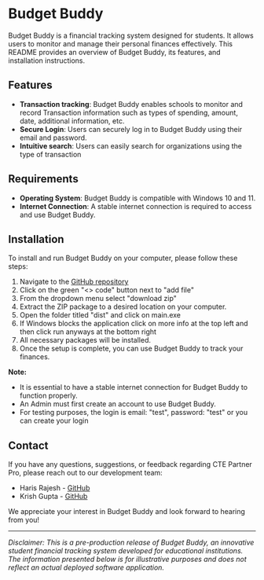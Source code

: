 ﻿# Budget Buddy

Budget Buddy is a financial tracking system designed for students. It allows users to monitor and manage their personal finances effectively. This README provides an overview of Budget Buddy, its features, and installation instructions.


## Features
- **Transaction tracking**: Budget Buddy enables schools to monitor and record Transaction information such as types of spending, amount, date, additional information, etc.
- **Secure Login**: Users can securely log in to Budget Buddy using their email and password. 
- **Intuitive search**: Users can easily search for organizations using the type of transaction 

## Requirements
- **Operating System**: Budget Buddy is compatible with Windows 10 and 11.
- **Internet Connection**: A stable internet connection is required to access and use Budget Buddy. 

## Installation
To install and run Budget Buddy on your computer, please follow these steps:

1. Navigate to the [GitHub repository]([https://github.com/HarisR39/CTE_Partner_Pro](https://github.com/KrishGupta25/FBLA-2025-Personal-Finance))
2. Click on the green "<> code" button next to "add file"
3. From the dropdown menu select "download zip"
4. Extract the ZIP package to a desired location on your computer.
7. Open the folder titled "dist" and click on main.exe
8. If Windows blocks the application click on more info at the top left and then click run anyways at the bottom right
9. All necessary packages will be installed.
10. Once the setup is complete, you can use Budget Buddy to track your finances.

**Note:**
- It is essential to have a stable internet connection for Budget Buddy to function properly.
- An Admin must first create an account to use Budget Buddy.
- For testing purposes, the login is email: "test", password: "test" or you can create your login

## Contact
If you have any questions, suggestions, or feedback regarding CTE Partner Pro, please reach out to our development team:

- Haris Rajesh - [GitHub](https://github.com/HarisR39)
- Krish Gupta - [GitHub](https://github.com/KrishGupta25)

We appreciate your interest in Budget Buddy and look forward to hearing from you!

---

*Disclaimer: This is a pre-production release of Budget Buddy, an innovative student financial tracking system developed for educational institutions. The information presented below is for illustrative purposes and does not reflect an actual deployed software application.*


